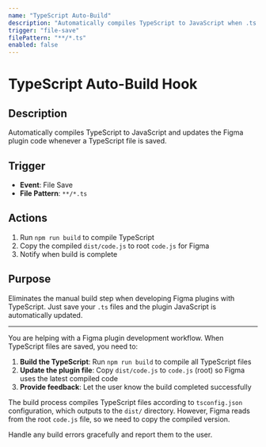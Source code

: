 ```yaml
---
name: "TypeScript Auto-Build"
description: "Automatically compiles TypeScript to JavaScript when .ts files are saved"
trigger: "file-save"
filePattern: "**/*.ts"
enabled: false
---
```


# TypeScript Auto-Build Hook

## Description
Automatically compiles TypeScript to JavaScript and updates the Figma plugin code whenever a TypeScript file is saved.

## Trigger
- **Event**: File Save
- **File Pattern**: `**/*.ts`

## Actions
1. Run `npm run build` to compile TypeScript
2. Copy the compiled `dist/code.js` to root `code.js` for Figma
3. Notify when build is complete

## Purpose
Eliminates the manual build step when developing Figma plugins with TypeScript. Just save your `.ts` files and the plugin JavaScript is automatically updated.

---

You are helping with a Figma plugin development workflow. When TypeScript files are saved, you need to:

1. **Build the TypeScript**: Run `npm run build` to compile all TypeScript files
2. **Update the plugin file**: Copy `dist/code.js` to `code.js` (root) so Figma uses the latest compiled code
3. **Provide feedback**: Let the user know the build completed successfully

The build process compiles TypeScript files according to `tsconfig.json` configuration, which outputs to the `dist/` directory. However, Figma reads from the root `code.js` file, so we need to copy the compiled version.

Handle any build errors gracefully and report them to the user.
